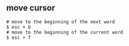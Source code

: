 ## move cursor

```
# move to the beginning of the next word
$ esc + b
# move to the beginning of the current word
$ esc + f
```

